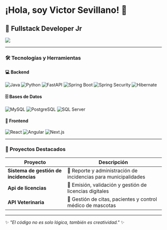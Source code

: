 # ¡Hola, soy Victor Sevillano! 👋

## 🚀 Fullstack Developer Jr

<img src="https://capsule-render.vercel.app/api?type=waving&color=0:00C9FF,100:92FE9D&height=200&section=header&text=Victor%20Sevillano&fontSize=40&fontColor=ffffff&animation=fadeIn&fontAlignY=35" />

---

### 🛠️ Tecnologías y Herramientas
#### 💻 Backend
![Java](https://img.shields.io/badge/Java-%23ED8B00.svg?style=for-the-badge&logo=openjdk&logoColor=white)
![Python](https://img.shields.io/badge/Python-3776AB.svg?style=for-the-badge&logo=python&logoColor=white)
![FastAPI](https://img.shields.io/badge/FastAPI-009688?style=for-the-badge&logo=fastapi&logoColor=white)
![Spring Boot](https://img.shields.io/badge/SpringBoot-6DB33F.svg?style=for-the-badge&logo=springboot&logoColor=white)
![Spring Security](https://img.shields.io/badge/SpringSecurity-6DB33F?style=for-the-badge&logo=springsecurity&logoColor=white)
![Hibernate](https://img.shields.io/badge/Hibernate-59666C?style=for-the-badge&logo=hibernate&logoColor=white)

#### 🗄️ Bases de Datos
![MySQL](https://img.shields.io/badge/MySQL-4479A1.svg?style=for-the-badge&logo=mysql&logoColor=white)
![PostgreSQL](https://img.shields.io/badge/PostgreSQL-316192.svg?style=for-the-badge&logo=postgresql&logoColor=white)
![SQL Server](https://img.shields.io/badge/SQL%20Server-CC2927.svg?style=for-the-badge&logo=microsoftsqlserver&logoColor=white)

#### 🎨 Frontend
![React](https://img.shields.io/badge/React-61DAFB.svg?style=for-the-badge&logo=react&logoColor=black)
![Angular](https://img.shields.io/badge/Angular-DD0031.svg?style=for-the-badge&logo=angular&logoColor=white)
![Next.js](https://img.shields.io/badge/Next.js-000000.svg?style=for-the-badge&logo=nextdotjs&logoColor=white)

---

### 📂 Proyectos Destacados

| Proyecto | Descripción |
|----------|-------------|
| **Sistema de gestión de incidencias** | 📌 Reporte y administración de incidencias para municipalidades |
| **Api de licencias** | 🔑 Emisión, validación y gestión de licencias digitales |
| **API Veterinaria** | 🐾 Gestión de citas, pacientes y control médico de mascotas |




---

✨ _"El código no es solo lógica, también es creatividad."_ ✨
